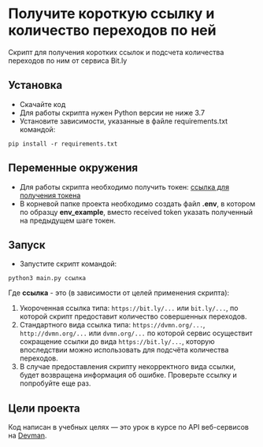 # Получите короткую ссылку и количество переходов по ней 

Скрипт для получения коротких ссылок и подсчета количества переходов по ним от сервиса Bit.ly  

## Установка

- Скачайте код
- Для работы скрипта нужен Python версии не ниже 3.7
- Установите зависимости, указанные в файле requirements.txt командой:
```
pip install -r requirements.txt
```

## Переменные окружения

- Для работы скрипта необходимо получить токен:
[ссылка для получения токена](https://app.bitly.com/settings/api/)
- В корневой папке проекта необходимо создать файл **.env**, в котором по образцу **env_example**, вместо received token указать полученный на предыдущем шаге токен.

## Запуск

- Запустите скрипт командой: 
```
python3 main.py ссылка
```
Где **ссылка** - это (в зависимости от целей применения скрипта): 
1. Укороченная ссылка типа: `https://bit.ly/...` или `bit.ly/...`, по которой скрипт предоставит количество
совершенных переходов. 
2. Стандартного вида ссылка типа:  `https://dvmn.org/...`, `http://dvmn.org/...` или `dvmn.org/...` по которой сервис осуществит
сокращение ссылки до вида `https://bit.ly/...`, которую впоследствии можно использовать для подсчёта количества переходов. 
3. В случае предоставления скрипту некорректного вида ссылки, будет возвращена информация об ошибке. Проверьте ссылку и попробуйте еще раз.

## Цели проекта

Код написан в учебных целях — это урок в курсе по API веб-сервисов на [Devman](https://dvmn.org).
